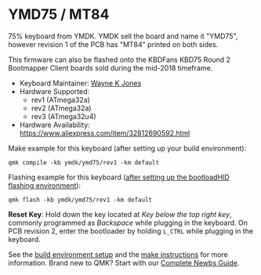 # YMD75 / MT84

75% keyboard from YMDK. YMDK sell the board and name it "YMD75", however revision 1 of the PCB has "MT84" printed on both sides.

This firmware can also be flashed onto the KBDFans KBD75 Round 2 Bootmapper Client boards sold during the mid-2018 timeframe.

* Keyboard Maintainer: [Wayne K Jones](github.com/WarmCatUK)
* Hardware Supported: 
   - rev1 (ATmega32a) 
   - rev2 (ATmega32a) 
   - rev3 (ATmega32u4)
* Hardware Availability: <https://www.aliexpress.com/item/32812690592.html>

Make example for this keyboard (after setting up your build environment):

    qmk compile -kb ymdk/ymd75/rev1 -km default 

Flashing example for this keyboard ([after setting up the bootloadHID flashing environment](https://docs.qmk.fm/#/flashing_bootloadhid)):

    qmk flash -kb ymdk/ymd75/rev1 -km default 

**Reset Key**: Hold down the key located at *Key below the top right key*, commonly programmed as *Backspace* while plugging in the keyboard. On PCB revision 2, enter the bootloader by holding `L_CTRL` while plugging in the keyboard.

See the [build environment setup](https://docs.qmk.fm/#/getting_started_build_tools) and the [make instructions](https://docs.qmk.fm/#/getting_started_make_guide) for more information. Brand new to QMK? Start with our [Complete Newbs Guide](https://docs.qmk.fm/#/newbs).
